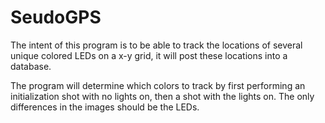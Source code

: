 # SeudoGPS
The intent of this program is to be able to track the locations of several unique colored LEDs on a x-y grid, it will post these locations into a database.


The program will determine which colors to track by first performing an initialization shot with no lights on, then a shot with the lights on.  The only differences in the images should be the LEDs.                         
